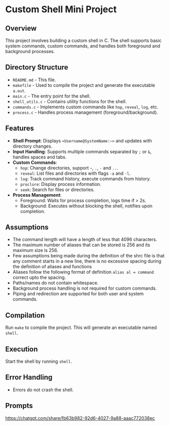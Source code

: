 # Custom Shell Mini Project

## Overview
This project involves building a custom shell in C. The shell supports basic system commands, custom commands, and handles both foreground and background processes.

## Directory Structure
- `README.md` - This file.
- `makefile` - Used to compile the project and generate the executable `a.out`.
- `main.c` - The entry point for the shell.
- `shell_utils.c` - Contains utility functions for the shell.
- `commands.c` - Implements custom commands like `hop`, `reveal`, `log`, etc.
- `process.c` - Handles process management (foreground/background).

## Features
- **Shell Prompt**: Displays `<Username@SystemName:~>` and updates with directory changes.
- **Input Handling**: Supports multiple commands separated by `;` or `&`, handles spaces and tabs.
- **Custom Commands**: 
  - `hop`: Change directories, support `~`, `.`, `-` and `..`.
  - `reveal`: List files and directories with flags `-a` and `-l`.
  - `log`: Track command history, execute commands from history.
  - `proclore`: Display process information.
  - `seek`: Search for files or directories.
- **Process Management**: 
  - Foreground: Waits for process completion, logs time if > 2s.
  - Background: Executes without blocking the shell, notifies upon completion.

## Assumptions
- The command length will have a length of less that 4096 characters.
- The maximum number of aliases that can be stored is 256 and its maximum size is 256.
- Few assumptions being made during the definition of the shrc file is that any comment starts in a new line, there is no excessive spacing during the definition of aliases and functions
- Aliases follow the following format of definition `alias al = command` correct upto the spacing.
- Paths/names do not contain whitespace.
- Background process handling is not required for custom commands.
- Piping and redirection are supported for both user and system commands.

## Compilation
Run `make` to compile the project. This will generate an executable named `shell`.

## Execution
Start the shell by running `shell`.

## Error Handling
- Errors do not crash the shell.

## Prompts
https://chatgpt.com/share/fb63b982-92d6-4027-9a88-aaac772038ec
